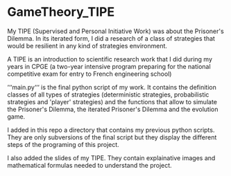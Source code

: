 # GameTheory_TIPE
My TIPE (Supervised and Personal Initiative Work) was about the Prisoner's Dilemma. In its iterated form, I did a research of a class of strategies that would be resilient in any kind of strategies environment.

A TIPE is an introduction to scientific research work that I did during my years in CPGE (a two-year intensive program preparing for the national competitive exam for entry to French engineering school)

‘‘‘main.py‘‘‘ is the final python script of my work. It contains the definition classes of all types of strategies (deterministic strategies, probabilistic strategies and 'player' strategies) and the functions that allow to simulate the Prisoner's Dilemma, the iterated Prisoner's Dilemma and the evolution game.

I added in this repo a directory that contains my previous python scripts. They are only subversions of the final script but they display the different steps of the programing of this project.

I also added the slides of my TIPE. They contain explainative images and mathematical formulas needed to understand the project.
